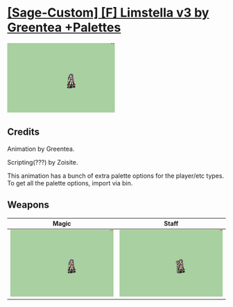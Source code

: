 # [\[Sage-Custom\] \[F\] Limstella v3 by Greentea +Palettes](./)

<img src="./6.%20Magic/Magic_000.png" alt="[Sage-Custom] [F] Limstella v3 by Greentea +Palettes standing" />

## Credits

Animation by Greentea.

Scripting(???) by Zoisite.

This animation has a bunch of extra palette options for the player/etc types. To get all the palette options, import via bin.

## Weapons


|Magic |Staff |
|  :---: | :---: |
| <img alt="Magic animation" src="./6.%20Magic/Magic.gif" /> | <img alt="Staff animation" src="./7.%20Staff/Staff.gif" /> |
